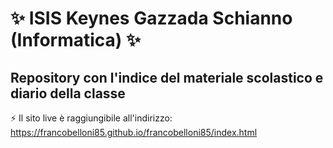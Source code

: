 # ✨ ISIS Keynes Gazzada Schianno (Informatica) ✨

## Repository con l'indice del materiale scolastico e diario della classe

⚡ Il sito live è raggiungibile all'indirizzo: https://francobelloni85.github.io/francobelloni85/index.html

<!--
**francobelloni85/francobelloni85** is a ✨ _special_ ✨ repository because its `README.md` (this file) appears on your GitHub profile.

Here are some ideas to get you started:

- 🔭 I’m currently working on ...
- 🌱 I’m currently learning ...
- 👯 I’m looking to collaborate on ...
- 🤔 I’m looking for help with ...
- 💬 Ask me about ...
- 📫 How to reach me: ...
- 😄 Pronouns: 
- ⚡ Fun fact: 
-->

